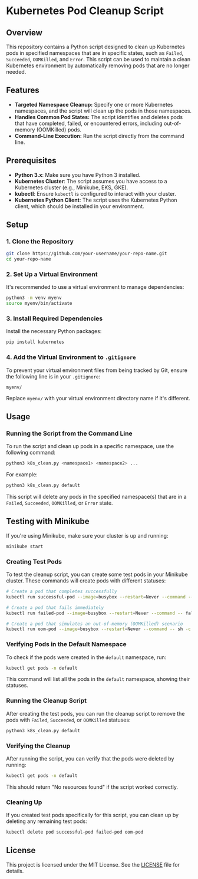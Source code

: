 # Kubernetes Pod Cleanup Script

## Overview

This repository contains a Python script designed to clean up Kubernetes pods in specified namespaces that are in specific states, such as `Failed`, `Succeeded`, `OOMKilled`, and `Error`. This script can be used to maintain a clean Kubernetes environment by automatically removing pods that are no longer needed.

## Features

- **Targeted Namespace Cleanup:** Specify one or more Kubernetes namespaces, and the script will clean up the pods in those namespaces.
- **Handles Common Pod States:** The script identifies and deletes pods that have completed, failed, or encountered errors, including out-of-memory (OOMKilled) pods.
- **Command-Line Execution:** Run the script directly from the command line.

## Prerequisites

- **Python 3.x**: Make sure you have Python 3 installed.
- **Kubernetes Cluster**: The script assumes you have access to a Kubernetes cluster (e.g., Minikube, EKS, GKE).
- **kubectl**: Ensure `kubectl` is configured to interact with your cluster.
- **Kubernetes Python Client**: The script uses the Kubernetes Python client, which should be installed in your environment.

## Setup

### 1. Clone the Repository

```bash
git clone https://github.com/your-username/your-repo-name.git
cd your-repo-name
```

### 2. Set Up a Virtual Environment

It's recommended to use a virtual environment to manage dependencies:

```bash
python3 -m venv myenv
source myenv/bin/activate
```

### 3. Install Required Dependencies

Install the necessary Python packages:

```bash
pip install kubernetes
```

### 4. Add the Virtual Environment to `.gitignore`

To prevent your virtual environment files from being tracked by Git, ensure the following line is in your `.gitignore`:

```plaintext
myenv/
```

Replace `myenv/` with your virtual environment directory name if it's different.

## Usage

### Running the Script from the Command Line

To run the script and clean up pods in a specific namespace, use the following command:

```bash
python3 k8s_clean.py <namespace1> <namespace2> ...
```

For example:

```bash
python3 k8s_clean.py default
```

This script will delete any pods in the specified namespace(s) that are in a `Failed`, `Succeeded`, `OOMKilled`, or `Error` state.


## Testing with Minikube

If you're using Minikube, make sure your cluster is up and running:

```bash
minikube start
```

### Creating Test Pods

To test the cleanup script, you can create some test pods in your Minikube cluster. These commands will create pods with different statuses:

```bash
# Create a pod that completes successfully
kubectl run successful-pod --image=busybox --restart=Never --command -- echo "This is a successful pod"

# Create a pod that fails immediately
kubectl run failed-pod --image=busybox --restart=Never --command -- false

# Create a pod that simulates an out-of-memory (OOMKilled) scenario
kubectl run oom-pod --image=busybox --restart=Never --command -- sh -c "sleep 5 && dd if=/dev/zero of=/dev/null bs=1024 count=1 && exit 1"
```

### Verifying Pods in the Default Namespace

To check if the pods were created in the `default` namespace, run:

```bash
kubectl get pods -n default
```

This command will list all the pods in the `default` namespace, showing their statuses.

### Running the Cleanup Script

After creating the test pods, you can run the cleanup script to remove the pods with `Failed`, `Succeeded`, or `OOMKilled` statuses:

```bash
python3 k8s_clean.py default
```

### Verifying the Cleanup

After running the script, you can verify that the pods were deleted by running:

```bash
kubectl get pods -n default
```

This should return "No resources found" if the script worked correctly.

### Cleaning Up

If you created test pods specifically for this script, you can clean up by deleting any remaining test pods:

```bash
kubectl delete pod successful-pod failed-pod oom-pod
```

## License

This project is licensed under the MIT License. See the [LICENSE](LICENSE) file for details.
